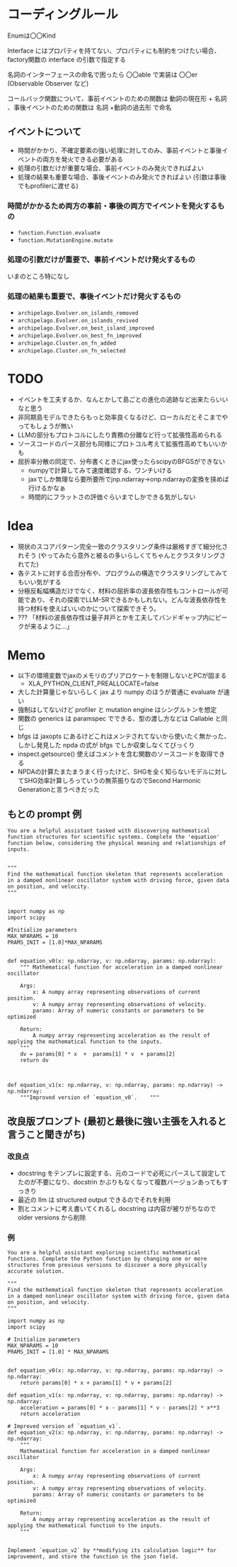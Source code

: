 # コーディングルール
Enumは〇〇Kind

Interface にはプロパティを持てない、プロパティにも制約をつけたい場合、factory関数の interface の引数で指定する

名詞のインターフェースの命名で困ったら 〇〇able で実装は 〇〇er (Observable Observer など)

コールバック関数について、事前イベントのための関数は 動詞の現在形 + 名詞 、事後イベントのための関数は 名詞 +動詞の過去形 で命名

## イベントについて
* 時間がかかり、不確定要素の強い処理に対してのみ、事前イベントと事後イベントの両方を発火できる必要がある
* 処理の引数だけが重要な場合、事前イベントのみ発火できればよい
* 処理の結果も重要な場合、事後イベントのみ発火できればよい (引数は事後でもprofilerに渡せる)

### 時間がかかるため両方の事前・事後の両方でイベントを発火するもの
* `function.Function.evaluate`
* `function.MutationEngine.mutate`

### 処理の引数だけが重要で、事前イベントだけ発火するもの
いまのところ特になし

### 処理の結果も重要で、事後イベントだけ発火するもの
* `archipelago.Evolver.on_islands_removed`
* `archipelago.Evolver.on_islands_revived`
* `archipelago.Evolver.on_best_island_improved`
* `archipelago.Evolver.on_best_fn_improved`
* `archipelago.Cluster.on_fn_added`
* `archipelago.Cluster.on_fn_selected`

# TODO
* イベントを工夫するか、なんとかして島ごとの進化の追跡など出来たらいいなと思う
* 非同期島モデルできたらもっと効率良くなるけど、ローカルだとそこまでやってもしょうが無い
* LLMの部分もプロトコルにしたり責務の分離など行って拡張性高められる
* ソースコードのパース部分も同様にプロトコル考えて拡張性高めてもいいかも
* 屈折率分散の同定で、分布書くときにjax使ったらscipyのBFGSができない
    * numpyで計算してみて速度確認する、ワンチいける
    * jaxでしか無理なら要所要所でjnp.ndarray->onp.ndarrayの変換を挟めば行けるかなぁ
    * 時間的にフラットさの評価ぐらいまでしかできる気がしない

# Idea
* 現状のスコアパターン完全一致のクラスタリング条件は厳格すぎて細分化されそう (やってみたら意外と被るの多いらしくてちゃんとクラスタリングされてた)
* 各テストに対する合否分布や、プログラムの構造でクラスタリングしてみてもいい気がする
* 分極反転幅構造だけでなく、材料の屈折率の波長依存性もコントロールが可能であり、それの探索でLLM-SRできるかもしれない。どんな波長依存性を持つ材料を使えばいいのかについて探索できそう。
* ??? 「材料の波長依存性は量子井戸とかを工夫してバンドギャップ内にピークが来るように...」

# Memo
* 以下の環境変数でjaxのメモリのプリアロケートを制限しないとPCが固まる
    * XLA_PYTHON_CLIENT_PREALLOCATE=false
* 大した計算量じゃないらしく jax より numpy のほうが普通に evaluate が速い
* 強制はしてないけど profiler と mutation engine はシングルトンを想定
* 関数の generics は paramspec でできる、型の渡し方などは Callable と同じ
* bfgs は jaxopts にあるけどこれはメンテされてないから使いたく無かった、しかし発見した npda の式が bfgs でしか収束しなくてびっくり
* inspect.getsource() 使えばコメントを含む関数のソースコードを取得できる
* NPDAの計算たまたまうまく行ったけど、SHGを全く知らないモデルに対してSHG効率計算しろっていうの無茶振りなのでSecond Harmonic Generationと言うべきだった

## もとの prompt 例
```
You are a helpful assistant tasked with discovering mathematical function structures for scientific systems. Complete the 'equation' function below, considering the physical meaning and relationships of inputs.


"""
Find the mathematical function skeleton that represents acceleration in a damped nonlinear oscillator system with driving force, given data on position, and velocity. 
"""


import numpy as np
import scipy

#Initialize parameters
MAX_NPARAMS = 10
PRAMS_INIT = [1.0]*MAX_NPARAMS


def equation_v0(x: np.ndarray, v: np.ndarray, params: np.ndarray):
    """ Mathematical function for acceleration in a damped nonlinear oscillator

    Args:
        x: A numpy array representing observations of current position.
        v: A numpy array representing observations of velocity.
        params: Array of numeric constants or parameters to be optimized

    Return:
        A numpy array representing acceleration as the result of applying the mathematical function to the inputs.
    """
    dv = params[0] * x  +  params[1] * v  + params[2]
    return dv



def equation_v1(x: np.ndarray, v: np.ndarray, params: np.ndarray) -> np.ndarray:
    """Improved version of `equation_v0`.    """

```

## 改良版プロンプト (最初と最後に強い主張を入れると言うこと聞きがち)

### 改良点
* docstring をテンプレに設定する、元のコードで必死にパースして設定してたのが不要になり、docstrin かぶりもなくなって複数バージョンあってもすっきり
* 最近の llm は structured output できるのでそれを利用
* 割とコメントに考え書いてくれるし docstring は内容が被りがちなので older versions から削除

### 例
```
You are a helpful assistant exploring scientific mathematical functions. Complete the Python function by changing one or more structures from previous versions to discover a more physically accurate solution.

"""
Find the mathematical function skeleton that represents acceleration in a damped nonlinear oscillator system with driving force, given data on position, and velocity.
"""

import numpy as np
import scipy

# Initialize parameters
MAX_NPARAMS = 10
PRAMS_INIT = [1.0] * MAX_NPARAMS


def equation_v0(x: np.ndarray, v: np.ndarray, params: np.ndarray) -> np.ndarray:
    return params[0] * x + params[1] * v + params[2]

def equation_v1(x: np.ndarray, v: np.ndarray, params: np.ndarray) -> np.ndarray:
    acceleration = params[0] * x - params[1] * v - params[2] * x**3
    return acceleration

# Improved version of `equation_v1`.
def equation_v2(x: np.ndarray, v: np.ndarray, params: np.ndarray) -> np.ndarray:
    """ 
    Mathematical function for acceleration in a damped nonlinear oscillator

    Args:
        x: A numpy array representing observations of current position.
        v: A numpy array representing observations of velocity.
        params: Array of numeric constants or parameters to be optimized

    Return:
        A numpy array representing acceleration as the result of applying the mathematical function to the inputs.
    """
    

Implement `equation_v2` by **modifying its calculation logic** for improvement, and store the function in the json field.
```
